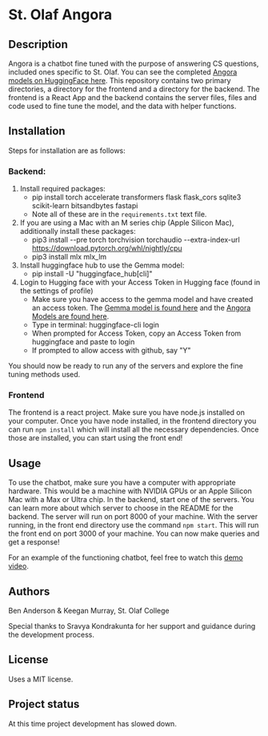 # St. Olaf Angora

## Description
Angora is a chatbot fine tuned with the purpose of answering CS questions, included ones specific to St. Olaf. You can see the completed [Angora models on HuggingFace here](https://huggingface.co/collections/band2001/st-olaf-angora-6615fbbe61fb2574d52cafcb). This repository contains two primary directories, a directory for the frontend and a directory for the backend. The frontend is a React App and the backend contains the server files, files and code used to fine tune the model, and the data with helper functions. 

## Installation
Steps for installation are as follows:

### Backend:
1. Install required packages: 
    - pip install torch accelerate transformers flask flask_cors sqlite3 scikit-learn bitsandbytes fastapi
    - Note all of these are in the `requirements.txt` text file.
2. If you are using a Mac with an M series chip (Apple Silicon Mac), additionally install these packages:
    - pip3 install --pre torch torchvision torchaudio --extra-index-url https://download.pytorch.org/whl/nightly/cpu
    - pip3 install mlx mlx_lm
3. Install huggingface hub to use the Gemma model:
    - pip install -U "huggingface_hub[cli]"
4. Login to Hugging face with your Access Token in Hugging face (found in the settings of profile)
    - Make sure you have access to the gemma model and have created an access token. The [Gemma model is found here](https://huggingface.co/google/gemma-7b) and the [Angora Models are found here](https://huggingface.co/collections/band2001/st-olaf-angora-6615fbbe61fb2574d52cafcb).
    - Type in terminal: huggingface-cli login
    - When prompted for Access Token, copy an Access Token from huggingface and paste to login
    - If prompted to allow access with github, say "Y"

You should now be ready to run any of the servers and explore the fine tuning methods used.

### Frontend

The frontend is a react project. Make sure you have node.js installed on your computer. Once you have node installed, in the frontend directory you can run `npm install` which will install all the necessary dependencies. Once those are installed, you can start using the front end!

## Usage
To use the chatbot, make sure you have a computer with appropriate hardware. This would be a machine with NVIDIA GPUs or an Apple Silicon Mac with a Max or Ultra chip. In the backend, start one of the servers. You can learn more about which server to choose in the README for the backend. The server will run on port 8000 of your machine. With the server running, in the front end directory use the command `npm start`. This will run the front end on port 3000 of your machine. You can now make queries and get a response!

For an example of the functioning chatbot, feel free to watch this [demo video](https://drive.google.com/file/d/1iwThVj88FTgLNANZdv2NineRcBXAqtZp/view?usp=sharing). 

## Authors
Ben Anderson & Keegan Murray, St. Olaf College

Special thanks to Sravya Kondrakunta for her support and guidance during the development process.

## License
Uses a MIT license.

## Project status
At this time project development has slowed down.
